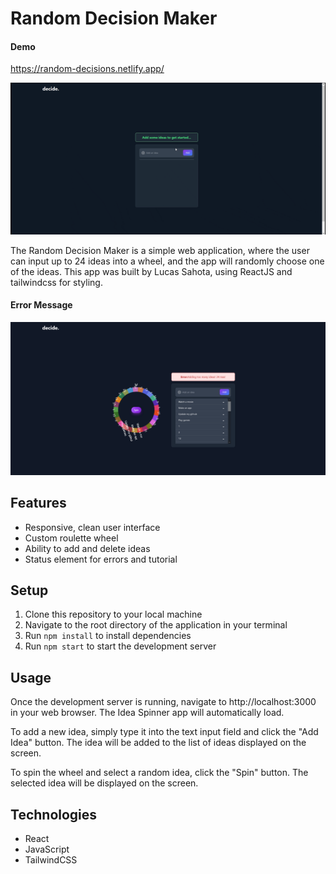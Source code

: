 # Random Decision Maker

#### Demo

https://random-decisions.netlify.app/


![Demo Gif of Random Decision Maker](https://github.com/lucasw4/random-decision-maker/blob/master/docs/demo.gif?raw=true)

The Random Decision Maker is a simple web application, where the user can input up to 24 ideas into a wheel, and the app will randomly choose one of the ideas. This app was built by Lucas Sahota, using ReactJS and tailwindcss for styling.

#### Error Message

![Screenshot of Random Decision Maker with Error Message](https://github.com/lucasw4/random-decision-maker/blob/master/docs/error-status.png?raw=true)

## Features

- Responsive, clean user interface
- Custom roulette wheel
- Ability to add and delete ideas
- Status element for errors and tutorial

## Setup

1. Clone this repository to your local machine
2. Navigate to the root directory of the application in your terminal
3. Run `npm install` to install dependencies
4. Run `npm start` to start the development server

## Usage

Once the development server is running, navigate to http://localhost:3000 in your web browser. The Idea Spinner app will automatically load.

To add a new idea, simply type it into the text input field and click the "Add Idea" button. The idea will be added to the list of ideas displayed on the screen.

To spin the wheel and select a random idea, click the "Spin" button. The selected idea will be displayed on the screen.

## Technologies

- React
- JavaScript
- TailwindCSS
